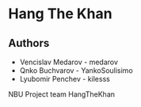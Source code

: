 # Hang The Khan
## Authors
* Vencislav Medarov - medarov
* Qnko Buchvarov - YankoSoulisimo
* Lyubomir Penchev - kilesss

NBU Project team HangTheKhan

